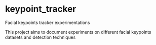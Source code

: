 # keypoint_tracker
Facial keypoints tracker experimentations

This project aims to document experiments on different facial keypoints datasets and detection techniques
